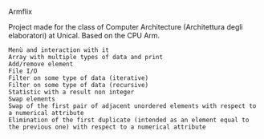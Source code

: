 Armflix

Project made for the class of Computer Architecture (Architettura degli elaboratori) at Unical. Based on the CPU Arm.

    Menù and interaction with it
    Array with multiple types of data and print
    Add/remove element
    File I/O
    Filter on some type of data (iterative)
    Filter on some type of data (recursive)
    Statistic with a result non integer
    Swap elements
    Swap of the first pair of adjacent unordered elements with respect to a numerical attribute
    Elimination of the first duplicate (intended as an element equal to the previous one) with respect to a numerical attribute

